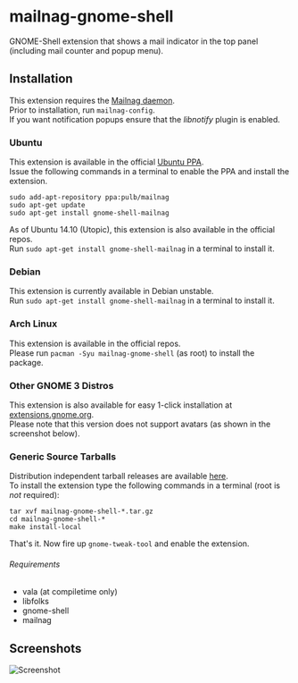 # mailnag-gnome-shell
GNOME-Shell extension that shows a mail indicator in the top panel  
(including mail counter and popup menu).

## Installation
This extension requires the [Mailnag daemon](https://github.com/pulb/mailnag).  
Prior to installation, run `mailnag-config`.  
If you want notification popups ensure that the *libnotify* plugin is enabled.

### Ubuntu
This extension is available in the official [Ubuntu PPA](https://launchpad.net/~pulb/+archive/mailnag).  
Issue the following commands in a terminal to enable the PPA and install the extension.  

    sudo add-apt-repository ppa:pulb/mailnag
    sudo apt-get update
    sudo apt-get install gnome-shell-mailnag

As of Ubuntu 14.10 (Utopic), this extension is also available in the official repos.  
Run `sudo apt-get install gnome-shell-mailnag` in a terminal to install it.

### Debian
This extension is currently available in Debian unstable.  
Run `sudo apt-get install gnome-shell-mailnag` in a terminal to install it.

### Arch Linux
This extension is available in the official repos.  
Please run `pacman -Syu mailnag-gnome-shell` (as root) to install the package.

### Other GNOME 3 Distros
This extension is also available for easy 1-click installation at [extensions.gnome.org](https://extensions.gnome.org/extension/886/mailnag/).  
Please note that this version does not support avatars (as shown in the screenshot below).

### Generic Source Tarballs
Distribution independent tarball releases are available [here](https://github.com/pulb/mailnag-gnome-shell/releases).  
To install the extension type the following commands in a terminal (root is *not* required):

	tar xvf mailnag-gnome-shell-*.tar.gz
	cd mailnag-gnome-shell-*
	make install-local

That's it. Now fire up `gnome-tweak-tool` and enable the extension.  

###### Requirements
* vala (at compiletime only)
* libfolks
* gnome-shell
* mailnag

## Screenshots
![Screenshot](https://raw.github.com/pulb/mailnag-gnome-shell/docs/docs/screenshots/mailnag-gnome-shell.png)
